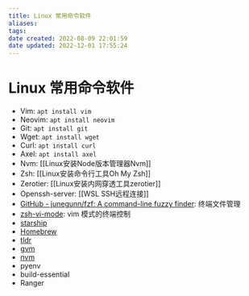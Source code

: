 ```yaml
---
title: Linux 常用命令软件
aliases:
tags:
date created: 2022-08-09 22:01:59
date updated: 2022-12-01 17:55:24
---
```


# Linux 常用命令软件

- Vim: `apt install vim`
- Neovim: `apt install neovim`
- Git: `apt install git`
- Wget: `apt install wget`
- Curl: `apt install curl`
- Axel: `apt install axel`
- Nvm: [[Linux安装Node版本管理器Nvm]]
- Zsh: [[Linux安装命令行工具Oh My Zsh]]
- Zerotier: [[Linux安装内网穿透工具zerotier]]
- Openssh-server: [[WSL SSH远程连接]]
- [GitHub - junegunn/fzf: A command-line fuzzy finder](https://github.com/junegunn/fzf#installation): 终端文件管理
- [zsh-vi-mode](https://github.com/jeffreytse/zsh-vi-mode): vim 模式的终端控制
- [starship](https://github.com/starship/starship)
- [Homebrew](https://brew.sh/)
- [tldr](https://github.com/tldr-pages/tldr)
- [gvm](https://github.com/moovweb/gvm)
- [nvm](https://github.com/nvm-sh/nvm)
- pyenv
- build-essential
- Ranger
